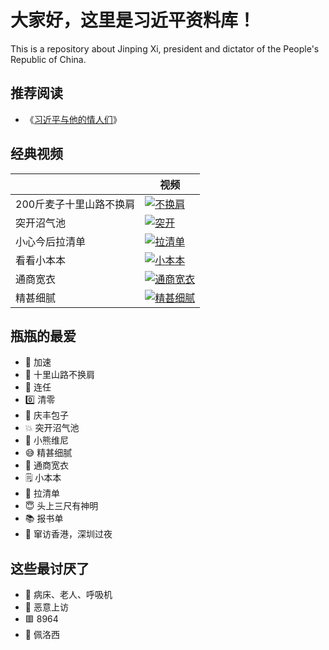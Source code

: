 # 大家好，这里是习近平资料库！

This is a repository about Jinping Xi, president and dictator of the People's Republic of China.

## 推荐阅读
- 《[习近平与他的情人们](https://lovers.xijinping.one)》

## 经典视频

|     | 视频 |
| --- | --- |
| 200斤麦子十里山路不换肩 | [![不换肩](https://img.youtube.com/vi/cdH-zKCQs1M/0.jpg)](https://youtu.be/cdH-zKCQs1M?t=2) |
| 突开沼气池 | [![突开](https://img.youtube.com/vi/B8V4rrKuTkE/0.jpg)](https://youtu.be/B8V4rrKuTkE?t=113) |
| 小心今后拉清单 | [![拉清单](https://img.youtube.com/vi/iBg0UhhV72E/0.jpg)](https://youtu.be/iBg0UhhV72E?t=113) |
| 看看小本本 | [![小本本](https://img.youtube.com/vi/expxx4WNHgg/0.jpg)](https://youtu.be/expxx4WNHgg?t=63) |
| 通商宽衣 | [![通商宽衣](https://img.youtube.com/vi/h0X9bkNPml8/0.jpg)](https://youtu.be/h0X9bkNPml8?t=114) |
| 精甚细腻 | [![精甚细腻](https://img.youtube.com/vi/OBKQUDmWDRo/0.jpg)](https://youtu.be/OBKQUDmWDRo?t=4) |

## 瓶瓶的最爱

- 🚀 加速
- 🌾 十里山路不换肩
- 👑 连任
- 0️⃣ 清零
- 🥟 庆丰包子
- 💥 突开沼气池
- 🐻 小熊维尼
- 😅 精甚细腻
- 🧥 通商宽衣
- 🗒️ 小本本
- 🧾 拉清单
- 😇 头上三尺有神明
- 📚 报书单
- 🌃 窜访香港，深圳过夜

## 这些最讨厌了

- 🛌 病床、老人、呼吸机
- 💬 恶意上访
- 🟥 8964
- 👩 佩洛西
